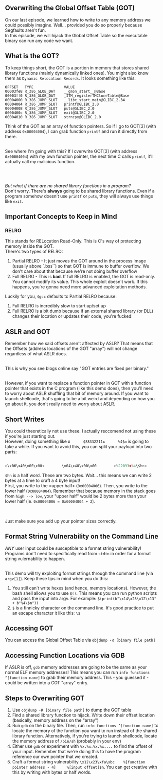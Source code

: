 ## Overwriting the Global Offset Table (GOT)
On our last episode, we learned how to write to any memory address we could possibly imagine. Well... provided you do so properly because Segfaults aren't fun. <br />
In this episode, we will hijack the Global Offset Table so the executable binary can run any code we want.

## What is the GOT?
To keep things short, the GOT is a portion in memory that stores shared library functions (mainly dynamically linked ones). You might also know them as `Dynamic Relocation Records`. It looks something like this:

```
OFFSET   TYPE              VALUE
00003fe8 R_386_GLOB_DAT    __gmon_start__@Base
00003ff0 R_386_GLOB_DAT    _ITM_registerTMCloneTable@Base
00004000 R_386_JUMP_SLOT   __libc_start_main@GLIBC_2.34
00004004 R_386_JUMP_SLOT   printf@GLIBC_2.0
00004008 R_386_JUMP_SLOT   puts@GLIBC_2.0
0000400c R_386_JUMP_SLOT   exit@GLIBC_2.0
00004010 R_386_JUMP_SLOT   strncpy@GLIBC_2.0
```

Think of the GOT as an array of function pointers. So if I go to GOT[3] (with address `0x00004004`), I can grab function `printf` and run it directly from there. 
<br /><br />

See where I'm going with this? If I overwrite GOT[3] (with address `0x00004004`) with my own function pointer, the next time C calls `printf`, it'll actually call my malicious function.

<br /><br />

*But what if there are no shared library functions in a program?* <br />
Don't worry. There's **always** going to be shared library functions. Even if a program somehow doesn't use `printf` or `puts`, they will always use things like `exit`.

## Important Concepts to Keep in Mind
### RELRO
This stands for RELocation Read-Only. This is C's way of protecting memory inside the GOT. <br />
There's two types of RELRO:

1. Partial RELRO - It just moves the GOT around in the process image (usually above `.bss``) so that GOT is immune to buffer overflow. We don't care about that because we're not doing buffer overflow
2. Full RELRO - This is **bad**. If full RELRO is enabled, the GOT is read-only. You cannot modify its value. This whole exploit doesn't work. If this happens, you're gonna need more advanced exploitation methods.

Luckily for you, `$gcc` defaults to Partial RELRO because:
1. Full RELRO is incredibly slow to start up/set up
2. Full RELRO is a bit dumb because if an external shared library (or DLL) changes their location or updates their code, you're fucked

## ASLR and GOT
Remember how we said offsets aren't affected by ASLR? That means that the Offsets (address locations of the GOT "array") will not change regardless of what ASLR does. <br /><br />

This is why you see blogs online say "GOT entries are fixed per binary." <br><br>

However, if you want to replace a function pointer in GOT with a function pointer that exists in the C program (like this demo does), then you'll need to worry about ASLR shuffling that bit of memory around. If you want to launch shellcode, that's going to be a bit weird and depending on how you go about it, you don't really need to worry about ASLR.

## Short Writes
You could theoretically not use these. I actually reccomend not using these if you're just starting out. <br>
However, doing something like `A      $88332211x      %4$m` is going to take a while. If you want to avoid this, you can split your payload into two parts:
<br><br>
```python
>\x06\x40\x00\x00<        \x04\x40\x00\x00        >%22093x%4\$hn<       %2920x%5\$hn
```

`$hn` is a half word. These are two bytes. Wait... this means we can write 2 bytes at a time to craft a 4 byte input!<br />
First, you write to the >upper half< (`0x00004006`). Then, you write to the lower half (`0x00004004`). Remember that because memory in the stack goes from `high --> low`, your "upper half" would be 2 bytes more than your lower half (ie. `0x00004006 = 0x00004004 + 2`).

<br><br>
Just make sure you add up your pointer sizes correctly.

## Format String Vulnerability on the Command Line
*ANY* user input could be susceptible to a format string vulnerability! Programs don't need to specifically read from `stdin` in order for a format string vulernability to happen. <br /><br />

This demo will try exploiting format strings through the command line (via `argv[1]`). Keep these tips in mind when you do this:
1. You still can't write hexes (and hence, memory locations). However, the bash shell allows you to use `$()`. This means you can run python scripts and pass the input into argv. For example: `$(print(b"\x14\x23\x12\x13" + b"%4\$n"))`
2. `$` is a finnicky character on the command line. It's good practice to put an escape character it like this: `\$` 

## Accessing GOT
You can access the Global Offset Table via `objdump -R [binary file path]`

## Accessing Function Locations via GDB
If ASLR is off, `gdb` memory addresses are going to be the same as your normal ELF memory addresses! This means you can run `info functions ^[function name]` to grab their memory address. This - you guessed it - could be written into a GOT "array" entry.

## Steps to Overwriting GOT
1. Use `objdump -R [binary file path]` to dump the GOT table
2. Find a shared library function to hijack. Write down their offset location (basically, memory address on the "array")
3. Run `gdb` on the binary file. Then, run `info functions ^[function name]` to locate the memory of the function you want to run instead of the shared library function. Alternatively, if you're trying to launch shellcode, locate the memory address of `/bin/sh` (probably in your env)
4. Either use `gdb` or experiment with `%x.%x.%x.%x....` to find the offset of your input. Remember that we're doing this to have the program reference our own pointer that we created.
5. Craft a format string vulnerability `\x12\x23\xfa\xbc    %[function pointer address - 4]     %[input offset]$n`. You can get creative with this by writing with bytes or half words.